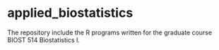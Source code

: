 # applied_biostatistics
The repository include the R programs written for the graduate course BIOST 514 Biostatistics I.
